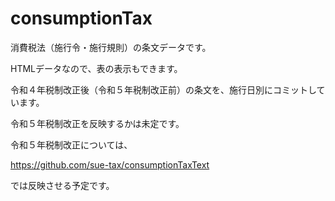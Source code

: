 # consumptionTax
消費税法（施行令・施行規則）の条文データです。

HTMLデータなので、表の表示もできます。

令和４年税制改正後（令和５年税制改正前）の条文を、施行日別にコミットしています。

令和５年税制改正を反映するかは未定です。

令和５年税制改正については、

https://github.com/sue-tax/consumptionTaxText

では反映させる予定です。
